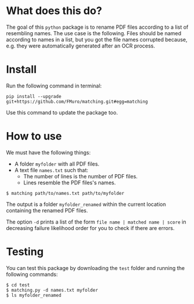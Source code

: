 # What does this do?

The goal of this `python` package is to rename PDF files according to a list of resembling names. The use case is the following. Files should be named according to names in a list, but you got the file names corrupted because, e.g. they were automatically generated after an OCR process.

# Install

Run the following command in terminal:

```
pip install --upgrade git+https://github.com/FMuro/matching.git#egg=matching
```

Use this command to update the package too. 

# How to use

We must have the following things:

- A folder `myfolder` with all PDF files.
- A text file `names.txt` such that: 
  * The number of lines is the number of PDF files.
  * Lines resemble the PDF files's names. 

```
$ matching path/to/names.txt path/to/myfolder
```

The output is a folder `myfolder_renamed` within the current location containing the renamed PDF files.

The option `-d` prints a list of the form `file name | matched name | score` in decreasing failure likelihood order for you to check if there are errors.

# Testing

You can test this package by downloading the `test` folder and running the following commands:

```
$ cd test
$ matching.py -d names.txt myfolder
$ ls myfolder_renamed
```
